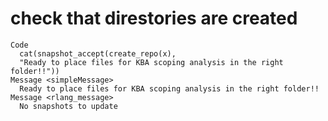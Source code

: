 # check that direstories are created

    Code
      cat(snapshot_accept(create_repo(x),
      "Ready to place files for KBA scoping analysis in the right folder!!"))
    Message <simpleMessage>
      Ready to place files for KBA scoping analysis in the right folder!!
    Message <rlang_message>
      No snapshots to update

